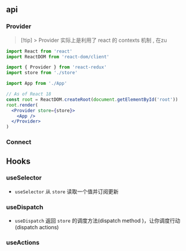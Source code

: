 
## api

### Provider

>[!tip] > Provider 实际上是利用了 react 的 contexts 机制 , 在zu

```jsx
import React from 'react'
import ReactDOM from 'react-dom/client'

import { Provider } from 'react-redux'
import store from './store'

import App from './App'

// As of React 18
const root = ReactDOM.createRoot(document.getElementById('root'))
root.render(
  <Provider store={store}>
    <App />
  </Provider>
)
```

### Connect


## Hooks

### useSelector
- `useSelector` 从 ` store `  读取一个值并订阅更新

### useDispatch
- `useDispatch` 返回 ` store ` 的调度方法(dispatch method )，让你调度行动 (dispatch actions)

### useActions



